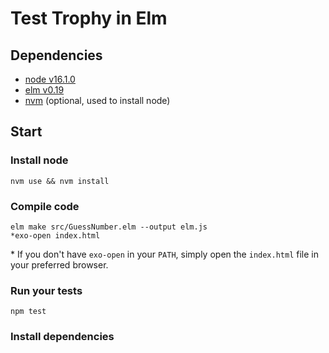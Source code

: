 # Test Trophy in Elm

## Dependencies

- [node v16.1.0][node]
- [elm v0.19][elm-install]
- [nvm][nvm] (optional, used to install node)

## Start
### Install node

```
nvm use && nvm install
```

### Compile code

```
elm make src/GuessNumber.elm --output elm.js
*exo-open index.html
```

\* If you don't have `exo-open` in your `PATH`, simply open the `index.html`
file in your preferred browser.

### Run your tests

```
npm test
```

### Install dependencies

[node]: https://nodejs.org/en/
[nvm]: https://github.com/nvm-sh/nvm
[elm-install]: https://guide.elm-lang.org/install/elm.html
